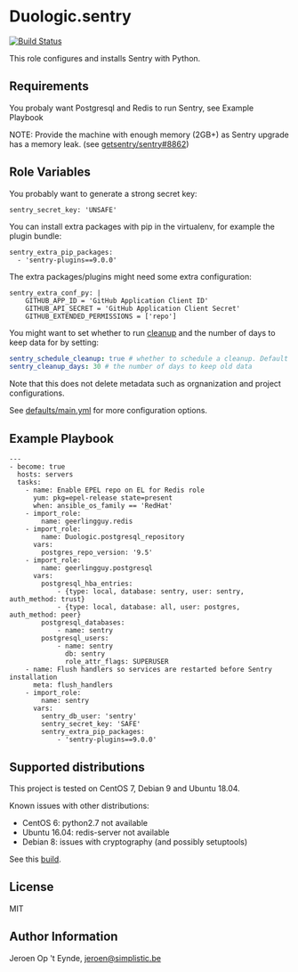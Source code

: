 Duologic.sentry
===============

[![Build Status](https://travis-ci.org/Duologic/ansible-role-sentry.svg?branch=master)](https://travis-ci.org/Duologic/ansible-role-sentry)

This role configures and installs Sentry with Python.

Requirements
-----------

You probaly want Postgresql and Redis to run Sentry, see Example Playbook

NOTE: Provide the machine with enough memory (2GB+) as Sentry upgrade has a memory leak.
(see [getsentry/sentry#8862](https://github.com/getsentry/sentry/issues/8862))

Role Variables
--------------

You probably want to generate a strong secret key:

    sentry_secret_key: 'UNSAFE'

You can install extra packages with pip in the virtualenv, for example the plugin bundle:

    sentry_extra_pip_packages:
      - 'sentry-plugins==9.0.0'

The extra packages/plugins might need some extra configuration:

    sentry_extra_conf_py: |
        GITHUB_APP_ID = 'GitHub Application Client ID'
        GITHUB_API_SECRET = 'GitHub Application Client Secret'
        GITHUB_EXTENDED_PERMISSIONS = ['repo']

You might want to set whether to run [cleanup](https://docs.sentry.io/server/cli/cleanup/)
and the number of days to keep data for by setting:
```yml
sentry_schedule_cleanup: true # whether to schedule a cleanup. Default is true
sentry_cleanup_days: 30 # the number of days to keep old data
```
Note that this does not delete metadata such as orgnanization and project configurations.


See [defaults/main.yml](defaults/main.yml) for more configuration options.

Example Playbook
----------------

```
---
- become: true
  hosts: servers
  tasks:
    - name: Enable EPEL repo on EL for Redis role
      yum: pkg=epel-release state=present
      when: ansible_os_family == 'RedHat'
    - import_role:
        name: geerlingguy.redis
    - import_role:
        name: Duologic.postgresql_repository
      vars:
        postgres_repo_version: '9.5'
    - import_role:
        name: geerlingguy.postgresql
      vars:
        postgresql_hba_entries:
            - {type: local, database: sentry, user: sentry, auth_method: trust}
            - {type: local, database: all, user: postgres, auth_method: peer}
        postgresql_databases:
            - name: sentry
        postgresql_users:
            - name: sentry
              db: sentry
              role_attr_flags: SUPERUSER
    - name: Flush handlers so services are restarted before Sentry installation
      meta: flush_handlers
    - import_role:
        name: sentry
      vars:
        sentry_db_user: 'sentry'
        sentry_secret_key: 'SAFE'
        sentry_extra_pip_packages:
            - 'sentry-plugins==9.0.0'
```

Supported distributions
-----------------------

This project is tested on CentOS 7, Debian 9 and Ubuntu 18.04.

Known issues with other distributions:

- CentOS 6: python2.7 not available
- Ubuntu 16.04: redis-server not available
- Debian 8: issues with cryptography (and possibly setuptools)

See this [build](https://travis-ci.org/Duologic/ansible-role-sentry/builds/487380995).

License
-------

MIT

Author Information
------------------

Jeroen Op 't Eynde, jeroen@simplistic.be
